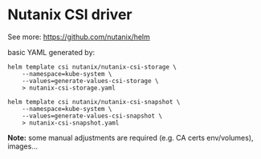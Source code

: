 # Nutanix CSI driver

See more: https://github.com/nutanix/helm

basic YAML generated by:

```
helm template csi nutanix/nutanix-csi-storage \
    --namespace=kube-system \
    --values=generate-values-csi-storage \
    > nutanix-csi-storage.yaml 

helm template csi nutanix/nutanix-csi-snapshot \
    --namespace=kube-system \
    --values=generate-values-csi-snapshot \
    > nutanix-csi-snapshot.yaml 
```

**Note:** some manual adjustments are required (e.g. CA certs env/volumes),
images...
